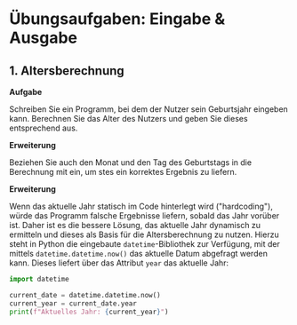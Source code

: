 # Übungsaufgaben: Eingabe & Ausgabe

## 1. Altersberechnung

**Aufgabe**

Schreiben Sie ein Programm, bei dem der Nutzer sein Geburtsjahr eingeben kann.
Berechnen Sie das Alter des Nutzers und geben Sie dieses entsprechend aus.

**Erweiterung**

Beziehen Sie auch den Monat und den Tag des Geburtstags in die Berechnung mit ein, um stes ein korrektes Ergebnis zu liefern.

**Erweiterung**

Wenn das aktuelle Jahr statisch im Code hinterlegt wird ("hardcoding"), würde das Programm falsche Ergebnisse liefern, sobald das Jahr vorüber ist. Daher ist es die bessere Lösung, das aktuelle Jahr dynamisch zu ermitteln und dieses als Basis für die Altersberechnung zu nutzen. Hierzu steht in Python die eingebaute `datetime`-Bibliothek zur Verfügung, mit der mittels `datetime.datetime.now()` das aktuelle Datum abgefragt werden kann. Dieses liefert über das Attribut `year` das aktuelle Jahr: 
```python
import datetime

current_date = datetime.datetime.now()
current_year = current_date.year
print(f"Aktuelles Jahr: {current_year}")
```